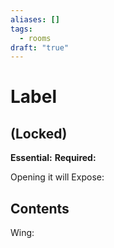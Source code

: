 ```yaml
---
aliases: []
tags:
  - rooms
draft: "true"
---
```

# Label
## (Locked)

**Essential:**
**Required:** 

Opening it will Expose:

## Contents

Wing:

